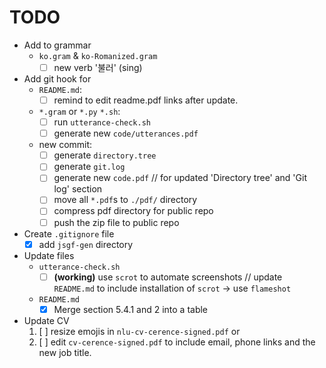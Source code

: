 # TODO
- Add to grammar
  - `ko.gram` & `ko-Romanized.gram`
    - [ ] new verb '불러' (sing)
- Add git hook for
  - `README.md`:
    - [ ] remind to edit readme.pdf links after update.
  - `*.gram` or `*.py` `*.sh`:
    - [ ] run `utterance-check.sh`
    - [ ] generate new `code/utterances.pdf`
  - new commit:
    - [ ] generate `directory.tree`
    - [ ] generate `git.log`
    - [ ] generate new `code.pdf` // for updated 'Directory tree' and 'Git log' section
    - [ ] move all `*.pdf`s to `./pdf/` directory
    - [ ] compress pdf directory for public repo
    - [ ] push the zip file to public repo
- Create `.gitignore` file
  - [x] add `jsgf-gen` directory
- Update files
  - `utterance-check.sh`
    - [ ] **(working)** use `scrot` to automate screenshots // update `README.md` to include installation of `scrot` -> use `flameshot`
  - `README.md`
    - [x] Merge section 5.4.1 and 2 into a table
- Update CV
  1. [ ] resize emojis in `nlu-cv-cerence-signed.pdf` or
  2. [ ] edit `cv-cerence-signed.pdf` to include email, phone links and the new job title.